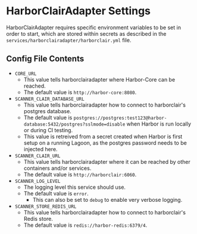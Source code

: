 # HarborClairAdapter Settings
HarborClairAdapter requires specific environment variables to be set in order to start, which are stored within secrets as described in the `services/harborclairadapter/harborclair.yml` file.

## Config File Contents

* `CORE_URL`
  * This value tells harborclairadapter where Harbor-Core can be reached.
  * The default value is `http://harbor-core:8080`.
* `SCANNER_CLAIR_DATABASE_URL`
  * This value tells harborclairadapter how to connect to harborclair's postgres database.
  * The default value is `postgres://postgres:test123@harbor-database:5432/postgres?sslmode=disable` when Harbor is run locally or during CI testing.
  * This value is retreived from a secret created when Harbor is first setup on a running Lagoon, as the postgres password needs to be injected here.
* `SCANNER_CLAIR_URL`
  * This value tells harborclairadapter where it can be reached by other containers and/or services.
  * The default value is `http://harborclair:6060`.
* `SCANNER_LOG_LEVEL`
  * The logging level this service should use.
  * The default value is `error`.
    * This can also be set to `debug` to enable very verbose logging.
* `SCANNER_STORE_REDIS_URL`
  * This value tells harborclairadapter how to connect to harborclair's Redis store.
  * The default value is `redis://harbor-redis:6379/4`.